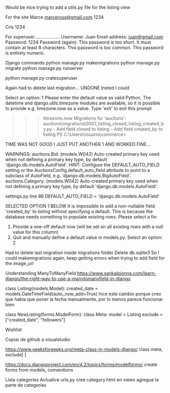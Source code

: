 Would be nice trying to add a utils.py file for the listing view

For the site
Marce
marceross@gmail.com
1234

Cris
1234


For superuser....................
Username: Juan
Email address: juan@gmail.com
Password:  1234
Password (again): 
This password is too short. It must contain at least 8 characters.
This password is too common.
This password is entirely numeric.


Django commands
python manage.py makemigrations
python manage.py migrate
python manage.py runserver

python manage.py cratesuperuser


Again had to delete last migration... UNDONE
Insted I could

Select an option: 1
Please enter the default value as valid Python.
The datetime and django.utils.timezone modules are available, so it is possible to provide e.g. timezone.now as a value.
Type 'exit' to exit this prompt
>>> timezone.now
Migrations for 'auctions':
  auctions\migrations\0007_listing_closed_listing_created_by.py
    - Add field closed to listing
    - Add field created_by to listing
PS C:\Users\Usuario\commerce> 

TIME WAS NOT GOOD
I JUST PUT ANOTHER 1 AND WORKED FINE...



WARNINGS:
auctions.Bid: (models.W042) Auto-created primary key used when not defining a primary key type, by default 'django.db.models.AutoField'.
        HINT: Configure the DEFAULT_AUTO_FIELD setting or the AuctionsConfig.default_auto_field attribute to point to a subclass of AutoField, e.g. 'django.db.models.BigAutoField'.
auctions.Category: (models.W042) Auto-created primary key used when not defining a primary key type, by default 'django.db.models.AutoField'.

settings.py line 86
DEFAULT_AUTO_FIELD = 'django.db.models.AutoField'



SELECTED OPTION 1 BELOW
It is impossible to add a non-nullable field 'created_by' to listing without specifying a default. This is because the database needs something to populate existing rows.
Please select a fix:
 1) Provide a one-off default now (will be set on all existing rows with a null value for this column)
 2) Quit and manually define a default value in models.py.
Select an option: 2



Had to delete last migration inside migrations folder
Delete db.sqlite3
So I could makemigrations again, keep getting errors when trying to add field for the image_url

Understanding ManyToManyField
https://www.sankalpjonna.com/learn-django/the-right-way-to-use-a-manytomanyfield-in-django




class Listing(models.Model):
    created_date = models.DateTimeField(auto_now_add=True)
hice este cambio porque creo que habia que poner la fecha manualmente, por lo menos parece funcionar bien

class NewListing(forms.ModelForm):
        class Meta:
            model = Listing
            exclude = ["created_date", "followers"]



Wishlist

Copiar de github a visualstudio

https://www.geeksforgeeks.org/meta-class-in-models-django/
class meta, exclude[ ]

https://docs.djangoproject.com/en/4.2/topics/forms/modelforms/
create forms from models, conventions

Lista categories
Actualice urls.py
cree category.html
en views agregue la parte de categories



